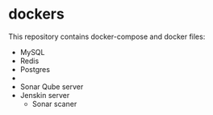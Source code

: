 # dockers

This repository contains docker-compose and docker files:
  - MySQL
  - Redis
  - Postgres
  -
  - Sonar Qube server 
  - Jenskin server
      - Sonar scaner
  
